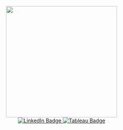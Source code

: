 
<div id="header" align="center">
<img src="https://i.giphy.com/media/v1.Y2lkPTc5MGI3NjExbmd1dHlsZDB4ZGFwamZodXZ0d21lZXZpdHBraTlreThrd2gxdmlnOCZlcD12MV9pbnRlcm5hbF9naWZfYnlfaWQmY3Q9Zw/L1R1tvI9svkIWwpVYr/giphy.gif" width="300"/>
</div>

<div id="badges" align="center">
  <a href="https://www.linkedin.com/in/srujanagunde/">
    <img src="https://img.shields.io/badge/LinkedIn-blue?style=for-the-badge&logo=linkedin&logoColor=white" alt="LinkedIn Badge"/>
  </a>
  <a href="https://public.tableau.com/app/profile/sgunde/vizzes">
    <img src="https://img.shields.io/badge/tableau-darkblue?style=for-the-badge&logo=tableau&logoColor=white" alt="Tableau Badge"/>
  </a>
 </div>

 <div id="badges" align="center">
 <img src="https://komarev.com/ghpvc/?username=s-gunde&style=flat-square&color=orange" alt=""/>
 </div>
